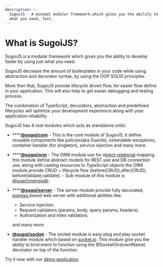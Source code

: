 ```yaml
---
description: >-
  SugoiJS - A minimal modular framework,which gives you the ability to use only
  what you need, fast.
---
```


# What is SugoiJS?

SugoiJS is a modular framework which gives you the ability to develop faster by using just what you need.

SugoiJS decrease the amount of boilerplates in your code while using abstraction and decorator syntax, by using the OOP SOLID principles. 

More then that, SugoiJS provide lifecycle driven flow, for easier flow define in your application. This will also help to get easier debugging and testing process.

The combination of TypeScript, decorators, abstraction and predefined lifecycles will optimize your development experience along with your application reliability.



SugoiJS has 4 root modules which acts as standalone units:

* \*\*\*\*[**@sugoi/core**](https://github.com/sugoiJS/Core) - This is the core module of SugoiJS, it define reusable components like policies\(aka Guards\), extendable exceptions, container handler \(for singleton\), service injection and many more.
* \*\*\*\*[**@sugoi/orm**](https://sugoijs.com/#/documentation/orm/index) - The ORM module use for o[bject-relational](https://en.wikipedia.org/wiki/Object-relational_mapping) mapping. this module define abstract models for REST use and DB connection use. along with casting resources to TypeScript objects the ORM module provide CRUD + lifecycle flow \(before\(CRUD\),after\(CRUD\), beforeValidate,validate\). - Sub-module of this module is [@sugoi\mongodb](https://sugoijs.com/#/documentation/mongoDB/index).
* \*\*\*\*[**@sugoi/server**](https://sugoijs.com/#/documentation/server/index) - The server module provide fully decorated, [express ](https://github.com/expressjs)based web server with additional abilities like:

  * Service injection.
  * Request validators \(params, body, query params, headers\).
  * Authorization and roles validators.

  and many more.

* [**@sugoi/socket**](https://sugoijs.com/#/documentation/sockets/index) - The socket module is easy plug and play socket handler module which based on [socket.io](https://github.com/socketio/socket.io). This module give you the ability to bind event to function using the @SocketOn\(eventName\) decorator on top of the function.

Try it now with our [demo application](http://demo.sugoijs.com/)

